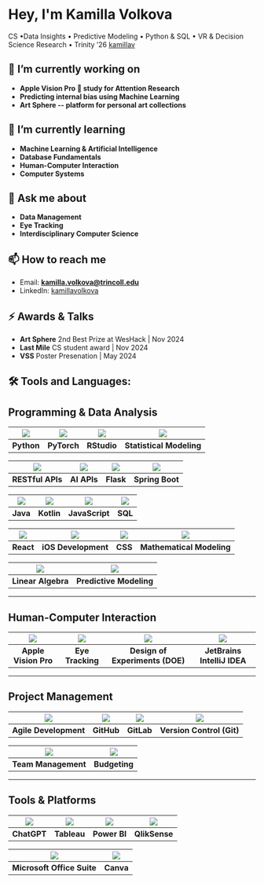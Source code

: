 # Hey, I'm Kamilla Volkova

CS •Data Insights • Predictive Modeling • Python & SQL • VR & Decision Science Research • Trinity ’26 [kamillav](https://github.com/kamillav)

## 🔭 I’m currently working on
- **Apple Vision Pro 🍏 study for Attention Research**
- **Predicting internal bias using Machine Learning**
- **Art Sphere -- platform for personal art collections**


## 🌱 I’m currently learning
- **Machine Learning & Artificial Intelligence**
- **Database Fundamentals**
- **Human-Computer Interaction**
- **Computer Systems**

## 💬 Ask me about
- **Data Management**
- **Eye Tracking**
- **Interdisciplinary Computer Science**

## 📫 How to reach me
- Email: **kamilla.volkova@trincoll.edu**
- LinkedIn: [kamillavolkova](https://www.linkedin.com/in/kamillavolkova/)

## ⚡ Awards & Talks
- **Art Sphere** 2nd Best Prize at WesHack | Nov 2024
- **Last Mile** CS student award | Nov 2024
- **VSS** Poster Presenation | May 2024 

## 🛠️ Tools and Languages:

## Programming & Data Analysis

| <img src="https://img.icons8.com/ios-filled/40/000000/python.png" /> | <img src="https://img.icons8.com/ios-filled/40/artificial-intelligence.png" /> | <img src="https://img.icons8.com/ios-filled/40/000000/r-project.png" /> | <img src="https://img.icons8.com/ios-filled/40/000000/combo-chart.png" /> |
|:------------------------------:|:-----------------------------------------:|:--------------------------------------:|:-------------------------------------:|
| **Python**                    | **PyTorch**                                | **RStudio**                            | **Statistical Modeling**              |

| <img src="https://img.icons8.com/ios-filled/40/000000/api.png" /> | <img src="https://img.icons8.com/ios-filled/40/000000/brain.png" /> | <img src="https://img.icons8.com/ios-filled/40/000000/flask.png" /> | <img src="https://img.icons8.com/ios-filled/40/000000/spring-logo.png" /> |
|:----------------------------:|:-----------------------------------------:|:--------------------------------------:|:-------------------------------------:|
| **RESTful APIs**             | **AI APIs**                               | **Flask**                              | **Spring Boot**                       |

| <img src="https://img.icons8.com/ios-filled/40/000000/java-coffee-cup-logo.png" /> | <img src="https://img.icons8.com/ios-filled/40/000000/kotlin.png" /> | <img src="https://img.icons8.com/ios-filled/40/000000/javascript.png" /> | <img src="https://img.icons8.com/ios-filled/40/000000/sql.png" /> |
|:-----------------------------:|:--------------------------------------:|:--------------------------------------:|:------------------------------:|
| **Java**                      | **Kotlin**                             | **JavaScript**                        | **SQL**                       |

| <img src="https://img.icons8.com/ios-filled/40/000000/react-native.png" /> | <img src="https://img.icons8.com/ios-filled/40/000000/iphone.png" /> | <img src="https://img.icons8.com/ios-filled/40/000000/css3.png" /> | <img src="https://img.icons8.com/ios-filled/40/000000/math.png" /> |
|:----------------------------:|:-------------------------------------:|:-------------------------------------:|:------------------------------:|
| **React**                    | **iOS Development**                   | **CSS**                               | **Mathematical Modeling**      |

| <img src="https://img.icons8.com/ios-filled/40/000000/matrix.png" /> | <img src="https://img.icons8.com/ios-filled/40/000000/line-chart.png" /> |
|:----------------------------:|:------------------------------------:|
| **Linear Algebra**           | **Predictive Modeling**              |

---

## Human-Computer Interaction

| <img src="https://img.icons8.com/ios-filled/40/000000/vision.png" /> | <img src="https://img.icons8.com/ios-filled/40/000000/eye-tracking.png" /> | <img src="https://img.icons8.com/ios-filled/40/000000/experiment.png" /> | <img src="https://img.icons8.com/ios-filled/40/000000/intellij-idea.png" /> |
|:----------------------------:|:------------------------------------:|:-------------------------------------:|:--------------------------------------:|
| **Apple Vision Pro**        | **Eye Tracking**                     | **Design of Experiments (DOE)**      | **JetBrains IntelliJ IDEA**            |

---

## Project Management

| <img src="https://img.icons8.com/ios-filled/40/000000/agile.png" /> | <img src="https://img.icons8.com/ios-filled/40/000000/github.png" /> | <img src="https://img.icons8.com/ios-filled/40/000000/gitlab.png" /> | <img src="https://img.icons8.com/ios-filled/40/000000/git.png" /> |
|:-----------------------------:|:----------------------------------:|:------------------------------:|:------------------------------:|
| **Agile Development**         | **GitHub**                         | **GitLab**                     | **Version Control (Git)**      |

| <img src="https://img.icons8.com/ios-filled/40/000000/teamwork.png" /> | <img src="https://img.icons8.com/ios-filled/40/000000/money.png" /> |
|:------------------------------:|:-----------------------------:|
| **Team Management**           | **Budgeting**                 |

---

## Tools & Platforms

| <img src="https://img.icons8.com/ios-filled/40/000000/chatgpt.png" /> | <img src="https://img.icons8.com/ios-filled/40/000000/tableau-software.png" /> | <img src="https://img.icons8.com/ios-filled/40/000000/power-bi.png" /> | <img src="https://img.icons8.com/ios-filled/40/000000/qlikview.png" /> |
|:-----------------------------:|:---------------------------------:|:-----------------------------:|:------------------------------:|
| **ChatGPT**                  | **Tableau**                      | **Power BI**                  | **QlikSense**                 |

| <img src="https://img.icons8.com/ios-filled/40/000000/microsoft-office-2019.png" /> | <img src="https://img.icons8.com/ios-filled/40/000000/canva.png" /> |
|:----------------------------------:|:----------------------------:|
| **Microsoft Office Suite**        | **Canva**                   |
